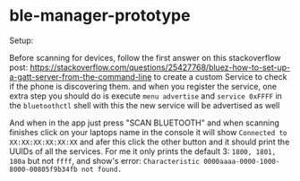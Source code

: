 # ble-manager-prototype

Setup:

Before scanning for devices, follow the first answer on this stackoverflow post:
https://stackoverflow.com/questions/25427768/bluez-how-to-set-up-a-gatt-server-from-the-command-line
to create a custom Service to check if the phone is discovering them. and when you register the service, one extra step you should do is execute `menu advertise` and `service 0xFFFF` 
in the `bluetoothctl` shell with this the new service will be advertised as well


And when in the app just press "SCAN BLUETOOTH" and when scanning finishes click on your laptops name in the console it will show `Connected to XX:XX:XX:XX:XX:XX` and afer this click the other button and it should print the UUIDs of all the services. For me it only prints the default 3: `1800, 1801, 180a` but not `ffff`, and show's error: `Characteristic 0000aaaa-0000-1000-8000-00805f9b34fb not found.`
